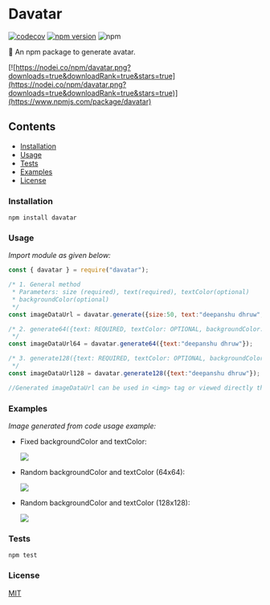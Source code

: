 # Davatar

[![codecov](https://codecov.io/gh/devblin/davatar/branch/main/graph/badge.svg?token=CT23E24A6Z)](https://codecov.io/gh/devblin/davatar)
[![npm version](https://badge.fury.io/js/davatar.svg)](https://badge.fury.io/js/davatar)
![npm](https://img.shields.io/npm/dt/davatar)

🤡 An npm package to generate avatar.

[![https://nodei.co/npm/davatar.png?downloads=true&downloadRank=true&stars=true](https://nodei.co/npm/davatar.png?downloads=true&downloadRank=true&stars=true)](https://www.npmjs.com/package/davatar)

## Contents

- [Installation](#installation)
- [Usage](#usage)
- [Tests](#tests)
- [Examples](#examples)
- [License](#license)

### Installation

```
npm install davatar
```

### Usage

*Import module as given below:*
```js
const { davatar } = require("davatar");

/* 1. General method
 * Parameters: size (required), text(required), textColor(optional) 
 * backgroundColor(optional)
 */
const imageDataUrl = davatar.generate({size:50, text:"deepanshu dhruw", textColor:"blue", backgroundColor:"orange"});

/* 2. generate64({text: REQUIRED, textColor: OPTIONAL, backgroundColor: OPTIONAL});
 */
const imageDataUrl64 = davatar.generate64({text:"deepanshu dhruw"});

/* 3. generate128({text: REQUIRED, textColor: OPTIONAL, backgroundColor: OPTIONAL});
 */
const imageDataUrl128 = davatar.generate128({text:"deepanshu dhruw"});

//Generated imageDataUrl can be used in <img> tag or viewed directly through browser
```

### Examples

*Image generated from code usage example:*

- Fixed backgroundColor and textColor:

    ![](https://i.imgur.com/CqlMsOX.png)

- Random backgroundColor and textColor (64x64):

    ![](https://i.imgur.com/4YXo5wr.png)

- Random backgroundColor and textColor (128x128):

    ![](https://i.imgur.com/f7JvxUu.png)


### Tests

```
npm test
```

### License

[MIT](LICENSE)
